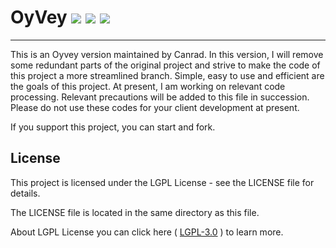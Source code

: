 # OyVey ![](https://img.shields.io/badge/license-LGPL-blue) ![](https://img.shields.io/badge/version-v0.1.0-orange) ![](https://img.shields.io/badge/current-alpha-brightgreen)

----

This is an Oyvey version maintained by Canrad. In this version, I will remove some redundant parts of the original project and strive to make the code of this project a more streamlined branch. Simple, easy to use and efficient are the goals of this project. At present, I am working on relevant code processing. Relevant precautions will be added to this file in succession. Please do not use these codes for your client development at present.

If you support this project, you can start and fork.



## License

This project is licensed under the LGPL License - see the LICENSE file for details.

The LICENSE file is located in the same directory as this file.

About LGPL License you can click here ( [LGPL-3.0](https://opensource.org/licenses/LGPL-3.0) ) to learn more.
